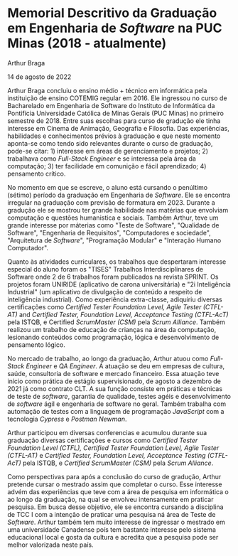 # Memorial Descritivo da Graduação em Engenharia de _Software_ na PUC Minas (2018 - atualmente)

Arthur Braga

14 de agosto de 2022

Arthur Braga concluiu o ensino médio + técnico em informática pela instituição de ensino COTEMIG regular em 2016. Ele ingressou no curso de Bacharelado em Engenharia de Software do Instituto de Informática da Pontifícia Universidade Católica de Minas Gerais (PUC Minas) no primeiro semestre de 2018. Entre suas escolhas para curso de gradução ele tinha interesse em Cinema de Animação, Geografia e Filosofia. Das experiências, habilidades e conhecimentos prévios à graduação e que neste momento aponta-se como tendo sido relevantes durante o curso de graduação, pode-se citar: 1) interesse em áreas de gerenciamento e projetos; 2) trabalhava como _Full-Stack Engineer_ e se interessa pela área da computação; 3) ter facilidade em comunição e fácil aprendizado; 4) pensamento crítico.

No momento em que se escreve, o aluno está cursando o penúltimo (sétimo) período da graduação em Engenharia de _Software_. Ele se encontra irregular na graduação com previsão de formatura em 2023. Durante a gradução ele se mostrou ter grande habilidade nas matérias que envolviam computação e questōes humanistica e sociais. Também Arthur, teve um grande interesse por máterias como "Teste de Software", "Qualidade de Software", "Engenharia de Requisitos", "Computadores e sociedade", "Arquitetura de _Software_", "Programação Modular" e "Interação Humano Computador".

Quanto às atividades curriculares, os trabalhos que despertaram interesse especial do aluno foram os "TISES" Trabalhos Interdisciplinares de Software onde 2 de 6 trabalhos foram publicados na revista SPRINT. Os projetos foram UNIRIDE (aplicativo de carona universitária) e "2i Inteligência Industrial" (um aplicativo de divulgação de conteúdo a respeito de inteligência industrial). Como experiência extra-classe, adiquiriu diversas certificações como _Certified Tester Foundation Level, Agile Tester (CTFL-AT)_ and _Certified Tester, Foundation Level, Acceptance Testing (CTFL-AcT)_ pela ISTQB, e Certified _ScrumMaster (CSM)_ pela _Scrum Alliance_. Também realizou um trabalho de educação de crianças na área da computação, lesionando conteúdos como programação, lógica e desenvolvimento de pensamento lógico.

No mercado de trabalho, ao longo da graduação, Arthur atuou como _Full-Stack Engineer_ e _QA Engineer_. A atuação se deu em empresas de cultura, saúde, consultoria de software e mercado financeiro. Essa atuação teve início como prática de estágio supervisionado, de agosto a dezembro de 2021 já como contrato CLT. A sua função consiste em práticas e técnicas de teste de _software_, garantia de qualidade, testes agéis e desenvolvimento de _software_ ágil e engenharia de software no geral. Também trabalha com automação de testes com a linguagem de programação _JavaScript_ com a tecnologia _Cypress_ e _Postman Newman_.
 
Arthur participou em diversas conferencias e acumulou durante sua graduação diversas certificações e cursos como _Certified Tester Foundation Level (CTFL), Certified Tester Foundation Level, Agile Tester (CTFL-AT)_ e _Certified Tester, Foundation Level, Acceptance Testing (CTFL-AcT)_ pela ISTQB, e _Certified ScrumMaster (CSM)_ pela _Scrum Alliance_.

Como perspectivas para após a conclusão do curso de gradução, Arthur pretende cursar o mestrado assim que completar o curso. Esse interesse advém das experiências que teve com a área de pesquisa em informática o ao longo da graduação, na qual se envolveu intensamente em praticar pesquisa. Em busca desse objetivo, ele se encontra cursando a disciplina de TCC I com a intenção de praticar uma pesquisa ná área de Teste de _Software_. Arthur também tem muito interesse de ingressar o mestrado em uma universidade Canadense poís tem bastante interesse pelo sistema educacional local e gosta da cultura e acredita que a pesquisa pode ser melhor valorizada neste país.
